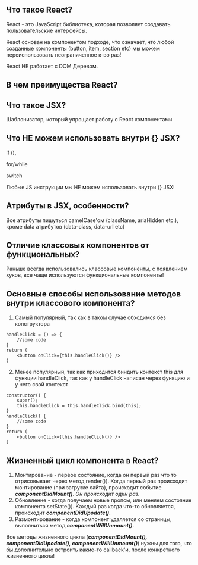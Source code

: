 ## Что такое React?

React - это JavaScript библиотека, которая позволяет создавать пользовательские интерфейсы.

React основан на компонентом подходе, что означает, что любой созданные компоненты (button, item, section etc) мы можем переиспользовать неограниченное к-во раз!

React НЕ работает с DOM Деревом.
## В чем преимущества React?
## Что такое JSX?
Шаблонизатор, который упрощает работу с React компонентами
## Что НЕ можем использовать внутри {} JSX?
if (),

for/while

switch

Любые JS инструкции мы НЕ можем использовать внутри {} JSX!
## Атрибуты в JSX, особенности?
Все атрибуты пишуться camelCase'ом (className, ariaHidden etc.), кроме data атрибутов (data-class, data-url etc)
## Отличие классовых компонентов от функциональных?
Раньше всегда использовались классовые компоненты, с появлением хуков, все чаще используются функциональные компоненты!
## Основные способы использование методов внутри классового компонента?
1. Самый популярный, так как в таком случае обходимся без конструктора
```
handleClick = () => {
    //some code
}
return (
    <button onClick={this.handleClick()} />
)
```

2. Менее популярный, так как приходится биндить контекcт this для функции handleClick, так как у handleClick написан через функцию и у него свой контекст
```
constructor() {
    super();
    this.handleClick = this.handleClick.bind(this);
}
handleClick() {
    //some code
}
return (
    <button onClick={this.handleClick()} />
)
```
## Жизненный цикл компонента в React?
1. Монтирование - первое состояние, когда он первый раз что то отрисовывает через метод render()). Когда первый раз происходит монтирование (при загрузке сайта), происходит событие **_componentDidMount()_**. *Он происходит один раз.*
2. Обновление - когда получаем новые пропсы, или меняем состояние компонента setState()). Каждый раз когда что-то обновляется, происходит **_componentDidUpodate()_**.
3. Размонтирование - когда компонент удаляется со страницы, выполниться метод **_componentWillUnmount()_**.

Все методы жизненного цикла (**_componentDidMount(), componentDidUpodate(), componentWillUnmount()_**) нужны для того, что бы дополнительно встроить какие-то callback'и, после конкретного жизненного цикла!



